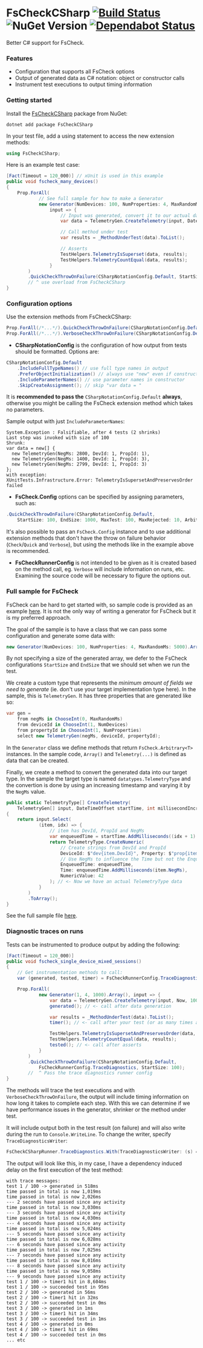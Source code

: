 # FsCheckCSharp [![Build Status](https://img.shields.io/appveyor/ci/dsschneidermann/fscheckcsharp/master?logo=appveyor)](https://ci.appveyor.com/project/dsschneidermann/fscheckcsharp/branch/master) ![NuGet Version](https://img.shields.io/nuget/v/FsCheckCSharp) [![Dependabot Status](https://api.dependabot.com/badges/status?host=github&repo=dsschneidermann/FsCheckCSharp)](https://dependabot.com)

Better C# support for FsCheck.

### Features

* Configuration that supports all FsCheck options
* Output of generated data as C# notation: object or constructor calls
* Instrument test executions to output timing information

### Getting started

Install the [FsCheckCSharp](https://nuget.org/packages/fscheckcsharp) package from NuGet:

```shell
dotnet add package FsCheckCSharp
```

In your test file, add a using statement to access the new extension methods:

```csharp
using FsCheckCSharp;
```

Here is an example test case:

```csharp
[Fact(Timeout = 120_000)] // xUnit is used in this example
public void fscheck_many_devices()
{
    Prop.ForAll(
            // See full sample for how to make a Generator
            new Generator(NumDevices: 100, NumProperties: 4, MaxRandomMs: 5000).Array(),
                input => {
                    // Input was generated, convert it to our actual data type
                    var data = TelemetryGen.CreateTelemetry(input, DateTimeOffset.Now);

                    // Call method under test
                    var results = _MethodUnderTest(data).ToList();

                    // Asserts
                    TestHelpers.TelemetryIsSuperset(data, results);
                    TestHelpers.TelemetryCountEqual(data, results);
                }
        )
        .QuickCheckThrowOnFailure(CSharpNotationConfig.Default, StartSize: 100);
        // ^ use overload from FsCheckCSharp
}
```

### Configuration options

Use the extension methods from FsCheckCSharp:
```csharp
Prop.ForAll(/*...*/).QuickCheckThrowOnFailure(CSharpNotationConfig.Default)
Prop.ForAll(/*...*/).VerboseCheckThrowOnFailure(CSharpNotationConfig.Default)
```

* **CSharpNotationConfig** is the configuration of how output from tests should be formatted. Options are:

```csharp
CSharpNotationConfig.Default
    .IncludeFullTypeNames() // use full type names in output
    .PreferObjectInitialization() // always use "new" even if constructor can be used
    .IncludeParameterNames() // use parameter names in constructor
    .SkipCreateAssignment(); // skip "var data = "
```

It is **recommended to pass the** `CSharpNotationConfig.Default` **always**, otherwise you might be calling the FsCheck extension method which takes no parameters.

Sample output with just `IncludeParameterNames`:
```
System.Exception : Falsifiable, after 4 tests (2 shrinks)
Last step was invoked with size of 100
Shrunk:
var data = new[] {
  new TelemetryGen(NegMs: 2800, DevId: 1, PropId: 1),
  new TelemetryGen(NegMs: 1400, DevId: 1, PropId: 3),
  new TelemetryGen(NegMs: 2799, DevId: 1, PropId: 3)
};
with exception:
XUnitTests.Infrastructure.Error: TelemetryIsSupersetAndPreservesOrder failed
```

* **FsCheck.Config** options can be specified by assigning parameters, such as:
```csharp
.QuickCheckThrowOnFailure(CSharpNotationConfig.Default,
    StartSize: 100, EndSize: 1000, MaxTest: 100, MaxRejected: 10, Arbitrary: /* etc. */);
```

It's also possible to pass an `FsCheck.Config` instance and to use additional extension methods that don't have the throw on failure behavior (`Check`/`Quick` and `Verbose`), but using the methods like in the example above is recommended.

* **FsCheckRunnerConfig** is not intended to be given as it is created based on the method call, eg. `Verbose` will include information on runs, etc. Examining the source code will be necessary to figure the options out.

### Full sample for FsCheck

FsCheck can be hard to get started with, so sample code is provided as an example [here](https://github.com/dsschneidermann/FsCheckCSharp/tree/master/samples/FsCheckTests.cs). It is not the only way of writing a generator for FsCheck but it is my preferred approach.

The goal of the sample is to have a class that we can pass some configuration and generate some data with:

```csharp
new Generator(NumDevices: 100, NumProperties: 4, MaxRandomMs: 5000).Array()
```

By not specifying a size of the generated array, we defer to the FsCheck configurations `StartSize` and `EndSize` that we should set when we run the test.

We create a custom type that represents the *minimum amount of fields we need to generate* (ie. don't use your target implementation type here). In the sample, this is `TelemetryGen`. It has three properties that are generated like so:

```csharp
var gen =
    from negMs in ChooseInt(0, MaxRandomMs)
    from deviceId in ChooseInt(1, NumDevices)
    from propertyId in ChooseInt(1, NumProperties)
    select new TelemetryGen(negMs, deviceId, propertyId);
```

In the `Generator` class we define methods that return `FsCheck.Arbitrary<T>` instances. In the sample code, `Array()` and `Telemetry(...)` is defined as data that can be created. 

Finally, we create a method to convert the generated data into our target type. In the sample the target type is named `datatypes.TelemetryType` and the convertion is done by using an increasing timestamp and varying it by the `NegMs` value.

```csharp
public static TelemetryType[] CreateTelemetry(
    TelemetryGen[] input, DateTimeOffset startTime, int millisecondIncrements = 200)
{
    return input.Select(
            (item, idx) => {
                // item has DevId, PropId and NegMs
                var enqueuedTime = startTime.AddMilliseconds((idx + 1) * millisecondIncrements);
                return TelemetryType.CreateNumeric(
                    // Create strings from DevId and PropId
                    DeviceId: $"dev{item.DevId}", Property: $"prop{item.PropId}",
                    // Use NegMs to influence the Time but not the EnqueuedTime
                    EnqueuedTime: enqueuedTime,
                    Time: enqueuedTime.AddMilliseconds(item.NegMs), 
                    NumericValue: 42
                ); // <- Now we have an actual TelemetryType data
            }
        )
        .ToArray();
}
```

See the full sample file [here](https://github.com/dsschneidermann/FsCheckCSharp/tree/master/samples/FsCheckTests.cs).

### Diagnostic traces on runs

Tests can be instrumented to produce output by adding the following:

```csharp
[Fact(Timeout = 120_000)]
public void fscheck_single_device_mixed_sessions()
{
    // Get instrumentation methods to call:
    var (generated, tested, timer) = FsCheckRunnerConfig.TraceDiagnostics.Events;

    Prop.ForAll(
            new Generator(1, 4, 1000).Array(), input => {
                var data = TelemetryGen.CreateTelemetry(input, Now, 1000);
                generated(); // <- call after data generation

                var results = _MethodUnderTest(data).ToList();
                timer(); // <- call after your test (or as many times as you want)

                TestHelpers.TelemetryIsSupersetAndPreservesOrder(data, results);
                TestHelpers.TelemetryCountEqual(data, results);
                tested(); // <- call after asserts
            }
        )
        .QuickCheckThrowOnFailure(CSharpNotationConfig.Default, 
            FsCheckRunnerConfig.TraceDiagnostics, StartSize: 100);
        //  ^ Pass the trace diagnostics runner config
}
```

The methods will trace the test executions and with `VerboseCheckThrowOnFailure`, the output will include timing information on how long it takes to complete each step. With this we can determine if we have performance issues in the generator, shrinker or the method under test.

It will include output both in the test result (on failure) and will also write during the run to `Console.WriteLine`. To change the writer, specify `TraceDiagnosticsWriter`:
```csharp
FsCheckCSharpRunner.TraceDiagnostics.With(TraceDiagnosticsWriter: (s) => Log.Information(s))`
```

The output will look like this, in my case, I have a dependency induced delay on the first execution of the test method:
```
with trace messages:
test 1 / 100 -> generated in 518ms
time passed in total is now 1,019ms
time passed in total is now 2,026ms
--- 2 seconds have passed since any activity
time passed in total is now 3,030ms
--- 3 seconds have passed since any activity
time passed in total is now 4,030ms
--- 4 seconds have passed since any activity
time passed in total is now 5,024ms
--- 5 seconds have passed since any activity
time passed in total is now 6,028ms
--- 6 seconds have passed since any activity
time passed in total is now 7,025ms
--- 7 seconds have passed since any activity
time passed in total is now 8,016ms
--- 8 seconds have passed since any activity
time passed in total is now 9,058ms
--- 9 seconds have passed since any activity
test 1 / 100 -> timer1 hit in 8,604ms
test 1 / 100 -> succeeded test in 95ms
test 2 / 100 -> generated in 56ms
test 2 / 100 -> timer1 hit in 32ms
test 2 / 100 -> succeeded test in 0ms
test 3 / 100 -> generated in 1ms
test 3 / 100 -> timer1 hit in 34ms
test 3 / 100 -> succeeded test in 1ms
test 4 / 100 -> generated in 0ms
test 4 / 100 -> timer1 hit in 69ms
test 4 / 100 -> succeeded test in 0ms
... etc
```
